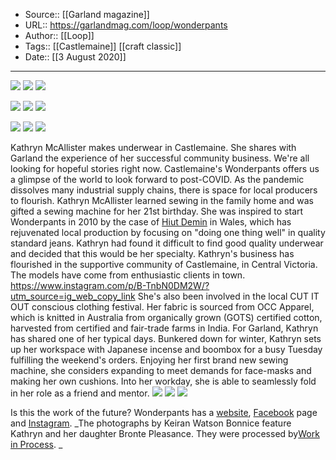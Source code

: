 ﻿
  * Source:: [[Garland magazine]]
  * URL:: https://garlandmag.com/loop/wonderpants
  * Author:: [[Loop]]
  * Tags:: [[Castlemaine]] [[craft classic]]
  * Date:: [[3 August 2020]]


* * *
[![](https://garlandmag.com/wp-content/uploads/2020/08/123118-1024x688.jpg)](https://garlandmag.com/wp-content/uploads/2020/08/123118.jpg)
[![](https://garlandmag.com/wp-content/uploads/2020/08/123109-1024x688.jpg)](https://garlandmag.com/wp-content/uploads/2020/08/123109.jpg)
[![](https://garlandmag.com/wp-content/uploads/2020/08/123210-688x1024.jpg)](https://garlandmag.com/wp-content/uploads/2020/08/123210.jpg)
  

[![](https://garlandmag.com/wp-content/uploads/2020/08/123203-1024x688.jpg)](https://garlandmag.com/wp-content/uploads/2020/08/123203.jpg)
[![](https://garlandmag.com/wp-content/uploads/2020/08/123220-1024x688.jpg)](https://garlandmag.com/wp-content/uploads/2020/08/123220.jpg)
[![](https://garlandmag.com/wp-content/uploads/2020/08/123111-1024x688.jpg)](https://garlandmag.com/wp-content/uploads/2020/08/123111.jpg)
  

[![](https://garlandmag.com/wp-content/uploads/2020/08/123216-1024x688.jpg)](https://garlandmag.com/wp-content/uploads/2020/08/123216.jpg)
[![](https://garlandmag.com/wp-content/uploads/2020/08/IMG_3519-768x1024.jpg)](https://garlandmag.com/wp-content/uploads/2020/08/IMG_3519.jpg)
[![](https://garlandmag.com/wp-content/uploads/2020/08/IMG_3572-768x1024.jpg)](https://garlandmag.com/wp-content/uploads/2020/08/IMG_3572.jpg)
  

Kathryn McAllister makes underwear in Castlemaine. She shares with Garland the experience of her successful community business.
We're all looking for hopeful stories right now. Castlemaine's Wonderpants offers us a glimpse of the world to look forward to post-COVID. As the pandemic dissolves many industrial supply chains, there is space for local producers to flourish.
Kathryn McAllister learned sewing in the family home and was gifted a sewing machine for her 21st birthday. She was inspired to start Wonderpants in 2010 by the case of [Hiut Demin](https://hiutdenim.co.uk/) in Wales, which has rejuvenated local production by focusing on "doing one thing well" in quality standard jeans. Kathryn had found it difficult to find good quality underwear and decided that this would be her specialty.
Kathryn's business has flourished in the supportive community of Castlemaine, in Central Victoria. The models have come from enthusiastic clients in town.
https://www.instagram.com/p/B-TnbN0DM2W/?utm_source=ig_web_copy_link
She's also been involved in the local CUT IT OUT conscious clothing festival. Her fabric is sourced from OCC Apparel, which is knitted in Australia from organically grown (GOTS) certified cotton, harvested from certified and fair-trade farms in India.
For Garland, Kathryn has shared one of her typical days. Bunkered down for winter, Kathryn sets up her workspace with Japanese incense and boombox for a busy Tuesday fulfilling the weekend's orders. Enjoying her first brand new sewing machine, she considers expanding to meet demands for face-masks and making her own cushions. Into her workday, she is able to seamlessly fold in her role as a friend and mentor.
[![](https://garlandmag.com/wp-content/uploads/2020/08/fullsizeoutput_10f6-1-768x1024.jpg)](https://garlandmag.com/wp-content/uploads/2020/08/fullsizeoutput_10f6-1.jpg)
[![](https://garlandmag.com/wp-content/uploads/2020/08/fullsizeoutput_10f7-1-768x1024.jpg)](https://garlandmag.com/wp-content/uploads/2020/08/fullsizeoutput_10f7-1.jpg)
[![](https://garlandmag.com/wp-content/uploads/2020/08/fullsizeoutput_10f8-768x1024.jpg)](https://garlandmag.com/wp-content/uploads/2020/08/fullsizeoutput_10f8.jpg)
  

Is this the work of the future?
Wonderpants has a [website](https://www.wonderpants.com.au/), [Facebook](https://www.facebook.com/Wonderpantsau-197889843615830/) page and [Instagram](https://www.instagram.com/wonderpants.au/?hl=en).
 _The photographs by Keiran Watson Bonnice feature Kathryn and her daughter Bronte Pleasance. They were processed by[Work in Process](https://www.workinprocess.com.au/). _
